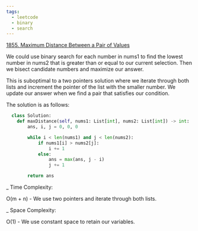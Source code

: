 ```yaml
---
tags:
  - leetcode
  - binary
  - search
---
```


<a href="https://leetcode.com/problems/maximum-distance-between-a-pair-of-values/">
1855. Maximum Distance Between a Pair of Values</a>

We could use binary search for each number in nums1 to find the lowest number in
nums2 that is greater than or equal to our current selection. Then we bisect
candidate numbers and maximize our answer.

This is suboptimal to a two pointers solution where we iterate through both
lists and increment the pointer of the list with the smaller number. We update
our answer when we find a pair that satisfies our condition.

The solution is as follows:

```python
  class Solution:
    def maxDistance(self, nums1: List[int], nums2: List[int]) -> int:
        ans, i, j = 0, 0, 0

        while i < len(nums1) and j < len(nums2):
            if nums1[i] > nums2[j]:
                i += 1
            else:
                ans = max(ans, j - i)
                j += 1

        return ans
```

\_ Time Complexity:

O(m + n) - We use two pointers and iterate through both lists.

\_ Space Complexity:

O(1) - We use constant space to retain our variables.
